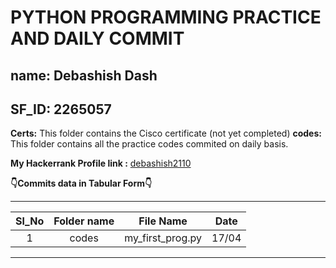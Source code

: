 # PYTHON PROGRAMMING PRACTICE AND DAILY COMMIT
## name: Debashish Dash
## SF_ID: 2265057

**Certs:** This folder contains the Cisco certificate (not yet completed)
**codes:** This folder contains all the practice codes commited on daily basis.

**My Hackerrank Profile link :** [debashish2110](https://www.hackerrank.com/debashish2110)

**👇Commits data in Tabular Form👇**

---------

| Sl_No | Folder name | File Name | Date |
|:---:|:---:|:---:|:---:|
| 1 | codes | my_first_prog.py | 17/04 |

--------